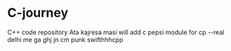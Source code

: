 # C-journey
C++ code repository
Ata kajresa masi
will add
c pepsi module for cp
--real
delhi me
ga
ghj
jn
cm punk
swifthhhcpp
